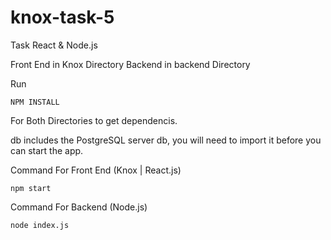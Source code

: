 # knox-task-5
Task React &amp; Node.js

Front End in Knox Directory
Backend in backend Directory


Run 
````
NPM INSTALL
````
For Both Directories to get dependencis.

db includes the PostgreSQL server db, you will need to import it before you can start the app.

Command For Front End (Knox | React.js)
````
npm start
````
Command For Backend (Node.js)
````
node index.js
````
